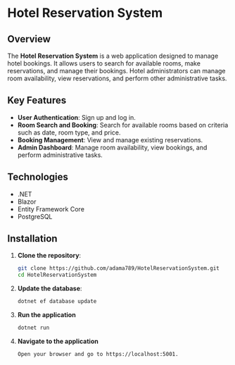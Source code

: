 # Hotel Reservation System

## Overview
The **Hotel Reservation System** is a web application designed to manage hotel bookings. It allows users to search for available rooms, make reservations, and manage their bookings. Hotel administrators can manage room availability, view reservations, and perform other administrative tasks.

## Key Features
- **User Authentication**: Sign up and log in.
- **Room Search and Booking**: Search for available rooms based on criteria such as date, room type, and price.
- **Booking Management**: View and manage existing reservations.
- **Admin Dashboard**: Manage room availability, view bookings, and perform administrative tasks.

## Technologies
  - .NET
  - Blazor
  - Entity Framework Core
  - PostgreSQL

## Installation
1. **Clone the repository**:
   ```bash
   git clone https://github.com/adama789/HotelReservationSystem.git
   cd HotelReservationSystem
2. **Update the database**:
   ```bash
   dotnet ef database update
3. **Run the application**
   ```bash
   dotnet run
4. **Navigate to the application**
   ```bash
   Open your browser and go to https://localhost:5001.
